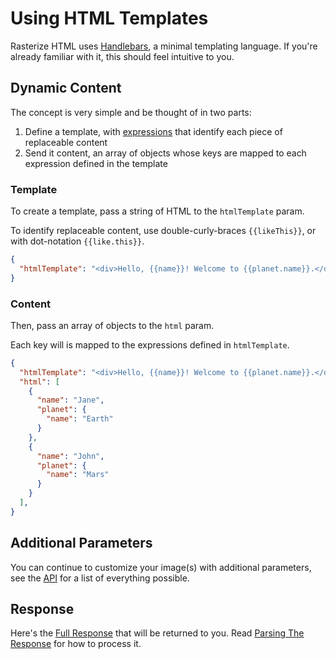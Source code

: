 # Using HTML Templates

Rasterize HTML uses [Handlebars](https://handlebarsjs.com/), a minimal templating language. If you're already familiar with it, this should feel intuitive to you.

## Dynamic Content

The concept is very simple and be thought of in two parts:

  1. Define a template, with [expressions](https://handlebarsjs.com/guide/#simple-expressions) that identify each piece of replaceable content
  2. Send it content, an array of objects whose keys are mapped to each expression defined in the template

### Template

To create a template, pass a string of HTML to the `htmlTemplate` param.

To identify replaceable content, use double-curly-braces `{{likeThis}}`, or with dot-notation `{{like.this}}`.

```json
{
  "htmlTemplate": "<div>Hello, {{name}}! Welcome to {{planet.name}}.</div>",
}
```
### Content

Then, pass an array of objects to the `html` param.

Each key will is mapped to the expressions defined in `htmlTemplate`.

```json
{
  "htmlTemplate": "<div>Hello, {{name}}! Welcome to {{planet.name}}.</div>",
  "html": [
    {
      "name": "Jane",
      "planet": {
        "name": "Earth"
      }
    },
    {
      "name": "John",
      "planet": {
        "name": "Mars"
      }
    }
  ],
}
```

## Additional Parameters

You can continue to customize your image(s) with additional parameters, see the [API](../api.md) for a list of everything possible.

## Response

Here's the [Full Response](../api.md#response) that will be returned to you. Read [Parsing The Response](./parsing-the-response.md) for how to process it.
